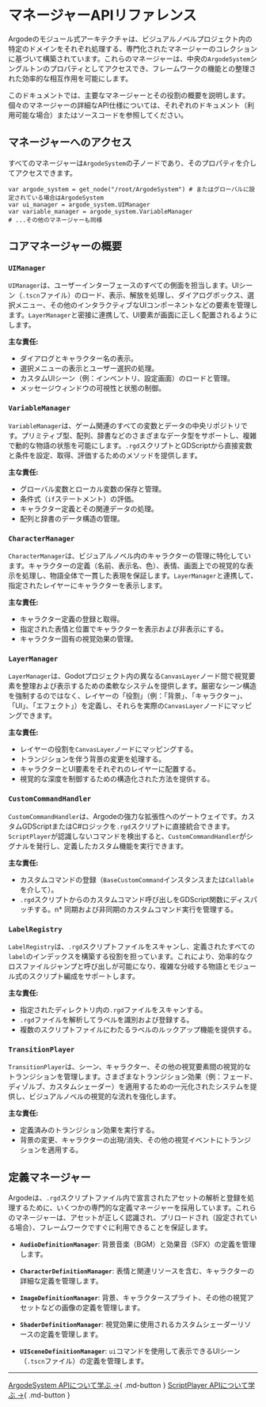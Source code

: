 # マネージャーAPIリファレンス

Argodeのモジュール式アーキテクチャは、ビジュアルノベルプロジェクト内の特定のドメインをそれぞれ処理する、専門化されたマネージャーのコレクションに基づいて構築されています。これらのマネージャーは、中央の`ArgodeSystem`シングルトンのプロパティとしてアクセスでき、フレームワークの機能との整理された効率的な相互作用を可能にします。

このドキュメントでは、主要なマネージャーとその役割の概要を説明します。個々のマネージャーの詳細なAPI仕様については、それぞれのドキュメント（利用可能な場合）またはソースコードを参照してください。

## マネージャーへのアクセス

すべてのマネージャーは`ArgodeSystem`の子ノードであり、そのプロパティを介してアクセスできます。

```gdscript
var argode_system = get_node("/root/ArgodeSystem") # またはグローバルに設定されている場合はArgodeSystem
var ui_manager = argode_system.UIManager
var variable_manager = argode_system.VariableManager
# ...その他のマネージャーも同様
```

## コアマネージャーの概要

### `UIManager`

`UIManager`は、ユーザーインターフェースのすべての側面を担当します。UIシーン（`.tscn`ファイル）のロード、表示、解放を処理し、ダイアログボックス、選択メニュー、その他のインタラクティブなUIコンポーネントなどの要素を管理します。`LayerManager`と密接に連携して、UI要素が画面に正しく配置されるようにします。

**主な責任:**
*   ダイアログとキャラクター名の表示。
*   選択メニューの表示とユーザー選択の処理。
*   カスタムUIシーン（例：インベントリ、設定画面）のロードと管理。
*   メッセージウィンドウの可視性と状態の制御。

### `VariableManager`

`VariableManager`は、ゲーム関連のすべての変数とデータの中央リポジトリです。プリミティブ型、配列、辞書などのさまざまなデータ型をサポートし、複雑で動的な物語の状態を可能にします。`.rgd`スクリプトとGDScriptから直接変数と条件を設定、取得、評価するためのメソッドを提供します。

**主な責任:**
*   グローバル変数とローカル変数の保存と管理。
*   条件式（`if`ステートメント）の評価。
*   キャラクター定義とその関連データの処理。
*   配列と辞書のデータ構造の管理。

### `CharacterManager`

`CharacterManager`は、ビジュアルノベル内のキャラクターの管理に特化しています。キャラクターの定義（名前、表示名、色）、表情、画面上での視覚的な表示を処理し、物語全体で一貫した表現を保証します。`LayerManager`と連携して、指定されたレイヤーにキャラクターを表示します。

**主な責任:**
*   キャラクター定義の登録と取得。
*   指定された表情と位置でキャラクターを表示および非表示にする。
*   キャラクター固有の視覚効果の管理。

### `LayerManager`

`LayerManager`は、Godotプロジェクト内の異なる`CanvasLayer`ノード間で視覚要素を整理および表示するための柔軟なシステムを提供します。厳密なシーン構造を強制するのではなく、レイヤーの「役割」（例：「背景」、「キャラクター」、「UI」、「エフェクト」）を定義し、それらを実際の`CanvasLayer`ノードにマッピングできます。

**主な責任:**
*   レイヤーの役割を`CanvasLayer`ノードにマッピングする。
*   トランジションを伴う背景の変更を処理する。
*   キャラクターとUI要素をそれぞれのレイヤーに配置する。
*   視覚的な深度を制御するための構造化された方法を提供する。

### `CustomCommandHandler`

`CustomCommandHandler`は、Argodeの強力な拡張性へのゲートウェイです。カスタムGDScriptまたはC#ロジックを`.rgd`スクリプトに直接統合できます。`ScriptPlayer`が認識しないコマンドを検出すると、`CustomCommandHandler`がシグナルを発行し、定義したカスタム機能を実行できます。

**主な責任:**
*   カスタムコマンドの登録（`BaseCustomCommand`インスタンスまたは`Callable`を介して）。
*   `.rgd`スクリプトからのカスタムコマンド呼び出しをGDScript関数にディスパッチする。n*   同期および非同期のカスタムコマンド実行を管理する。

### `LabelRegistry`

`LabelRegistry`は、`.rgd`スクリプトファイルをスキャンし、定義されたすべての`label`のインデックスを構築する役割を担っています。これにより、効率的なクロスファイルジャンプと呼び出しが可能になり、複雑な分岐する物語とモジュール式のスクリプト編成をサポートします。

**主な責任:**
*   指定されたディレクトリ内の`.rgd`ファイルをスキャンする。
*   `.rgd`ファイルを解析してラベルを識別および登録する。
*   複数のスクリプトファイルにわたるラベルのルックアップ機能を提供する。

### `TransitionPlayer`

`TransitionPlayer`は、シーン、キャラクター、その他の視覚要素間の視覚的なトランジションを管理します。さまざまなトランジション効果（例：フェード、ディゾルブ、カスタムシェーダー）を適用するための一元化されたシステムを提供し、ビジュアルノベルの視覚的な流れを強化します。

**主な責任:**
*   定義済みのトランジション効果を実行する。
*   背景の変更、キャラクターの出現/消失、その他の視覚イベントにトランジションを適用する。

## 定義マネージャー

Argodeは、`.rgd`スクリプトファイル内で宣言されたアセットの解析と登録を処理するために、いくつかの専門的な定義マネージャーを採用しています。これらのマネージャーは、アセットが正しく認識され、プリロードされ（設定されている場合）、フレームワークですぐに利用できることを保証します。

*   **`AudioDefinitionManager`**: 背景音楽（BGM）と効果音（SFX）の定義を管理します。
*   **`CharacterDefinitionManager`**: 表情と関連リソースを含む、キャラクターの詳細な定義を管理します。

*   **`ImageDefinitionManager`**: 背景、キャラクタースプライト、その他の視覚アセットなどの画像の定義を管理します。
*   **`ShaderDefinitionManager`**: 視覚効果に使用されるカスタムシェーダーリソースの定義を管理します。
*   **`UISceneDefinitionManager`**: `ui`コマンドを使用して表示できるUIシーン（`.tscn`ファイル）の定義を管理します。

---

[ArgodeSystem APIについて学ぶ →](argode-system.md){ .md-button }
[ScriptPlayer APIについて学ぶ →](script-player.md){ .md-button }